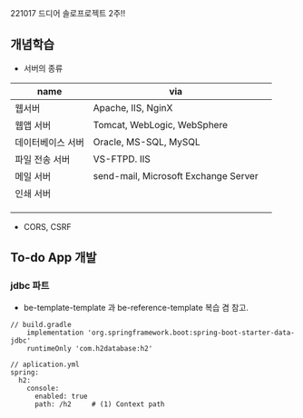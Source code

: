 ---
---

221017 드디어 솔로프로젝트 2주!!

## 개념학습

- 서버의 종류

|name|via||
|---|---|---|
|웹서버|Apache, IIS, NginX||
|웹앱 서버|Tomcat, WebLogic, WebSphere||
|데이터베이스 서버|Oracle, MS-SQL, MySQL||
|파일 전송 서버|VS-FTPD. IIS||
|메일  서버|send-mail, Microsoft Exchange Server||
|인쇄 서버|||
||||
||||
||||


- CORS, CSRF

## To-do App 개발

### jdbc 파트
- be-template-template 과 be-reference-template 복습 겸 참고.

```
// build.gradle
	implementation 'org.springframework.boot:spring-boot-starter-data-jdbc'
	runtimeOnly 'com.h2database:h2'

// aplication.yml
spring:
  h2:
    console:
      enabled: true
      path: /h2     # (1) Context path